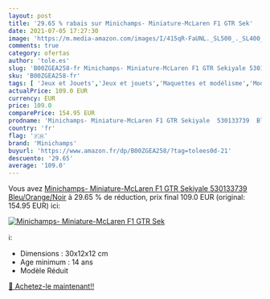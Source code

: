 ```yaml
---
layout: post
title: '29.65 % rabais sur Minichamps- Miniature-McLaren F1 GTR Sek'
date: 2021-07-05 17:27:30
image: 'https://m.media-amazon.com/images/I/415qR-FaUNL._SL500_._SL400_.jpg'
comments: true
category: ofertas
author: 'tole.es'
slug: 'B00ZGEA258-fr Minichamps- Miniature-McLaren F1 GTR Sekiyale 530133739...'
sku: 'B00ZGEA258-fr'
tags: [ 'Jeux et Jouets','Jeux et jouets','Maquettes et modélisme','Modèles préfabriqués de véhicules à moteur','Modèles à léchelle','Répliques miniatures préfabriquées','minichamps', ]
actualPrice: 109.0 EUR
currency: EUR
price: 109.0
comparePrice: 154.95 EUR
prodname: 'Minichamps- Miniature-McLaren F1 GTR Sekiyale  530133739  Bleu/Orange/Noir'
country: 'fr'
flag: '🇫🇷'
brand: 'Minichamps'
buyurl: 'https://www.amazon.fr/dp/B00ZGEA258/?tag=tolees0d-21'
descuento: '29.65'
average: '109.0'
---
```


Vous avez [Minichamps- Miniature-McLaren F1 GTR Sekiyale  530133739  Bleu/Orange/Noir](https://www.amazon.fr/dp/B00ZGEA258/?tag=tolees0d-21)  à  29.65 % de réduction, prix final  109.0 EUR (original: 154.95 EUR) ici:

[![Minichamps- Miniature-McLaren F1 GTR Sek](https://m.media-amazon.com/images/I/415qR-FaUNL._SL500_._SL400_.jpg)](https://www.amazon.fr/dp/B00ZGEA258/?tag=tolees0d-21)

ℹ️:

- Dimensions : 30x12x12 cm
- Age minimum : 14 ans
- Modèle Réduit

[🛒 Achetez-le maintenant!!](https://www.amazon.fr/dp/B00ZGEA258/?tag=tolees0d-21)
